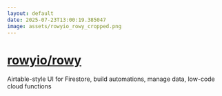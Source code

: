 ```yaml
---
layout: default
date: 2025-07-23T13:00:19.385047
image: assets/rowyio_rowy_cropped.png
---
```


# [rowyio/rowy](https://github.com/rowyio/rowy)

Airtable-style UI for Firestore, build automations, manage data, low-code cloud functions

